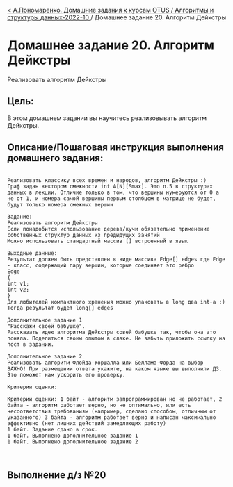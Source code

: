 [< А.Пономаренко. Домашние задания к курсам OTUS / Алгоритмы и структуры данных-2022-10 ](../README.md) / Домашнее задание 20. Алгоритм Дейкстры

# Домашнее задание 20. Алгоритм Дейкстры

Реализовать алгоритм Дейкстры

## Цель:

В этом домашнем задании вы научитесь реализовывать алгоритм Дейкстры.

## Описание/Пошаговая инструкция выполнения домашнего задания:

```

Реализовать классику всех времен и народов, алгоритм Дейкстры :)
Граф задан вектором смежности int A[N][Smax]. Это п.5 в структурах данных в лекции. Отличие только в том, что вершины нумеруются от 0 а не от 1, и номера самой вершины первым столбцом в матрице не будет, будут только номера смежных вершин

Задание:
Реализовать алгоритм Дейкстры
Если понадобится использование дерева/кучи обязательно применение собственных структур данных из предыдущих занятий
Можно использовать стандартный массив [] встроенный в язык

Выходные данные:
Результат должен быть представлен в виде массива Edge[] edges где Edge - класс, содержащий пару вершин, которые соединяет это ребро
Edge
{
int v1;
int v2;
}
Для любителей компактного хранения можно упаковать в long два int-а :)
Тогда результат будет long[] edges

Дополнительное задание 1
"Расскажи своей бабушке".
Рассказать идею алгоритма Дейкстры совей бабушке так, чтобы она это поняла. Поделиться своим опытом в слаке. Не забыть приложить ссылку на пост в задании.

Дополнительное задание 2
Реализовать алгоритм Флойда-Уоршалла или Беллама-Форда на выбор
ВАЖНО! При размещении ответа укажите, на каком языке вы выполнили ДЗ. Это поможет нам ускорить его проверку.

Критерии оценки:

Критерии оценки: 1 байт - алгоритм запрограммирован но не работает, 2 байта - алгоритм работает верно, но не оптимально, или есть несоответствия требованиям (например, сделано способом, отличным от указанного) 3 байта - алгоритм работает верно и написан максимально эффективно (нет лишних действий замедляющих работу)
1 байт. Задание сдано в срок.
1 байт. Выполнено дополнительное задание 1
1 байт. Выполнено дополнительное задание 2



```

## Выполнение д/з №20
